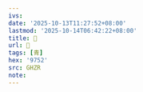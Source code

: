 ```yaml
---
ivs:
date: '2025-10-13T11:27:52+08:00'
lastmod: '2025-10-14T06:42:22+08:00'
title: 󰚐
url: 󰚐
tags: [青]
hex: '9752'
src: GHZR
note:
---
```

